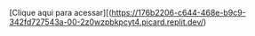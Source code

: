[Clique aqui para acessar][(https://176b2206-c644-468e-b9c9-342fd727543a-00-2z0wzpbkpcyt4.picard.replit.dev/)
